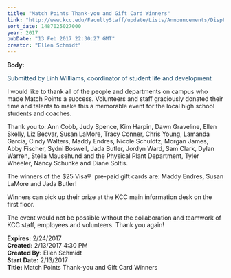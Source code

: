 ```yaml
---
title: "Match Points Thank-you and Gift Card Winners"
link: "http://www.kcc.edu/FacultyStaff/update/Lists/Announcements/DispForm.aspx?ID=2380"
sort_date: 1487025027000
year: 2017
pubDate: "13 Feb 2017 22:30:27 GMT"
creator: "Ellen Schmidt"
---
```


<div><b>Body:</b> <div class="ExternalClass6C7B3FF04A17430990093EFD9AB15E7B"><p style="color:#00395e">​<span>Submitted by Linh WIlliams, coordinator of student life and development</span></p>
<p>I would like to thank all of the people and departments on campus who made Match Points a success. Volunteers and staff graciously donated their time and talents to make this a memorable event for the local high school students and coaches.</p>
<p>Thank you to: Ann Cobb, Judy Spence, Kim Harpin, Dawn Graveline, Ellen Skelly, Liz Becvar, Susan LaMore, Tracy Conner, Chris Young, Lamanda Garcia, Cindy Walters, Maddy Endres, Nicole Schuldtz, Morgan James, Abby Fischer, Sydni Boswell, Jada Butler, Jordyn Ward, Sam Clark, Dylan Warren, Stella Mausehund and the Physical Plant Department, Tyler Wheeler, Nancy Schunke and Diane Soltis. </p>
<p>The winners of the $25 Visa®  pre-paid gift cards are: Maddy Endres, Susan LaMore and Jada Butler!</p>
<p>Winners can pick up their prize at the KCC main information desk on the first floor.</p>
<p>The event would not be possible without the collaboration and teamwork of KCC staff, employees and volunteers. Thank you again!</p></div></div>
<div><b>Expires:</b> 2/24/2017</div>
<div><b>Created:</b> 2/13/2017 4:30 PM</div>
<div><b>Created By:</b> Ellen Schmidt</div>
<div><b>Start Date:</b> 2/13/2017</div>
<div><b>Title:</b> Match Points Thank-you and Gift Card Winners</div>

